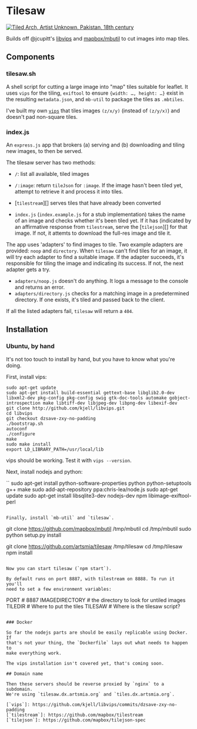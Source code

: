 # Tilesaw

[![Tiled Arch, Artist Unknown, Pakistan, 18th
century](./tiles.jpg)](https://collections.artsmia.org/index.php?page=detail&id=99789)

Builds off @jcupitt's [libvips](//github.com/jcupitt/libvips) and
[mapbox/mbutil](//github.com/mapbox/mbutil) to cut images
into map tiles.

## Components

### tilesaw.sh

A shell script for cutting a large image into "map" tiles suitable for
leaflet. It uses `vips` for the tiling, `exiftool` to ensure `{width: …,
height: …}` exist in the resulting `metadata.json`, and `mb-util` to
package the tiles as `.mbtiles`.

I've built my own
[`vips`](https://github.com/kjell/libvips/tree/dzsave-zxy-no-padding)
that tiles images `(z/x/y)` (instead of `(z/y/x)`) and doesn't pad
non-square tiles.

### index.js

An `express.js` app that brokers (a) serving and (b) downloading and
tiling new images, to then be served.

The tilesaw server has two methods:

* `/`: list all available, tiled images
* `/:image`: return `tileJson` for `:image`. If the image hasn't been
  tiled yet, attempt to retrieve it and process it into tiles.

* [`tilestream`][] serves tiles that have already been converted
* `index.js` (`index.example.js` for a stub implementation) takes the
  name of an image and checks whether it's been tiled yet. If it has
  (indicated by an affirmative response from `tilestream`, serve the
  [`tilejson`][] for that image. If not, it attemts to download the
  full-res image and tile it.

The app uses 'adapters' to find images to tile. Two example adapters are
provided: `noop` and `directory`. When `tilesaw` can't find tiles for an
image, it will try each adapter to find a suitable image. If the adapter
succeeds, it's responsible for tiling the image and indicating its
success. If not, the next adapter gets a try.

* `adapters/noop.js` doesn't do anything. It logs a message to the
  console and returns an error.
* `adapters/directory.js` checks for a matching image in a predetermined
  directory. If one exists, it's tiled and passed back to the client.

If all the listed adapters fail, `tilesaw` will return a `404`.

## Installation

### Ubuntu, by hand

It's not too touch to install by hand, but you have to know what you're
doing.

First, install vips:

```
sudo apt-get update
sudo apt-get install build-essential gettext-base libglib2.0-dev libxml2-dev pkg-config pkg-config swig gtk-doc-tools automake gobject-introspection make libtiff-dev libjpeg-dev libpng-dev libexif-dev
git clone http://github.com/kjell/libvips.git
cd libvips
git checkout dzsave-zxy-no-padding
./bootstrap.sh
autoconf
./configure
make
sudo make install
export LD_LIBRARY_PATH=/usr/local/lib
```

vips should be working. Test it with `vips --version`.

Next, install nodejs and python:

``
sudo apt-get install python-software-properties python python-setuptools g++ make
sudo add-apt-repository ppa:chris-lea/node.js
sudo apt-get update
sudo apt-get install libsqlite3-dev nodejs-dev npm libimage-exiftool-perl
```

Finally, install `mb-util` and `tilesaw`.

```
git clone https://github.com/mapbox/mbutil /tmp/mbutil
cd /tmp/mbutil
sudo python setup.py install

git clone https://github.com/artsmia/tilesaw /tmp/tilesaw
cd /tmp/tilesaw
npm install
```

Now you can start tilesaw (`npm start`).

By default runs on port 8887, with tilestream on 8888. To run it you'll
need to set a few environment variables:

```
PORT # 8887
IMAGEDIRECTORY # the directory to look for untiled images
TILEDIR # Where to put the tiles
TILESAW # Where is the tilesaw script?
```

### Docker

So far the nodejs parts are should be easily replicable using Docker. If
that's not your thing, the `Dockerfile` lays out what needs to happen to
make everything work.

The vips installation isn't covered yet, that's coming soon.

## Domain name

Then these servers should be reverse proxied by `nginx` to a subdomain.
We're using `tilesaw.dx.artsmia.org` and `tiles.dx.artsmia.org`.

[`vips`]: https://github.com/kjell/libvips/commits/dzsave-zxy-no-padding
[`tilestream`]: https://github.com/mapbox/tilestream
[`tilejson`]: https://github.com/mapbox/tilejson-spec
